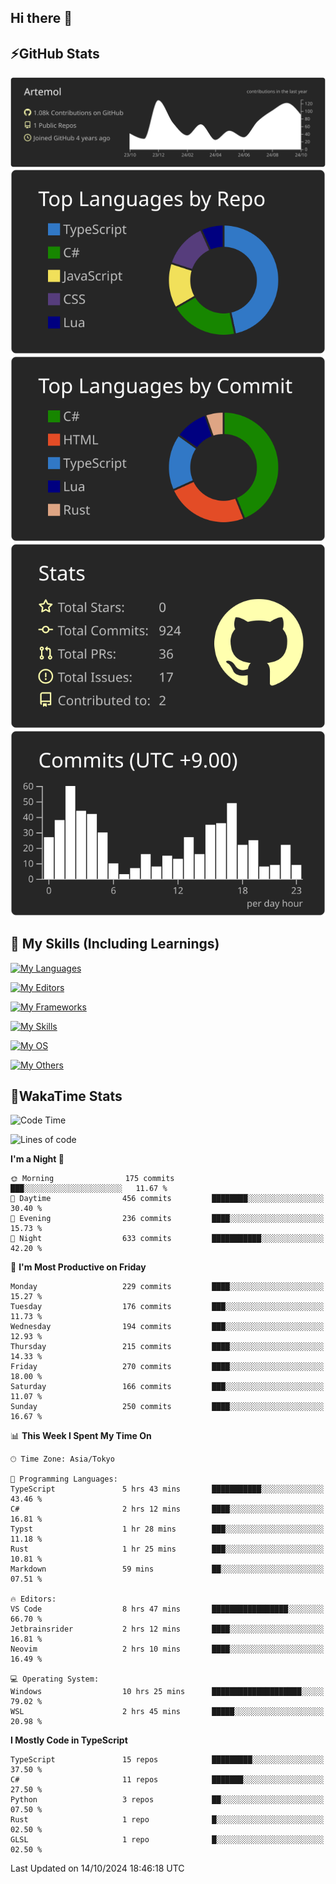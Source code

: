 ## Hi there 👋
<!--
**Artemol/Artemol** is a ✨ _special_ ✨ repository because its `README.md` (this file) appears on your GitHub profile.

Here are some ideas to get you started:

- 🔭 I’m currently working on ...
- 🌱 I’m currently learning ...
- 👯 I’m looking to collaborate on ...
- 🤔 I’m looking for help with ...
- 💬 Ask me about ...
- 📫 How to reach me: ...
- 😄 Pronouns: ...
- ⚡ Fun fact: ...
-->

## ⚡GitHub Stats
[![](https://raw.githubusercontent.com/Artemol/Artemol/main/profile-summary-card-output/apprentice/0-profile-details.svg)](https://github.com/vn7n24fzkq/github-profile-summary-cards)
[![](https://raw.githubusercontent.com/Artemol/Artemol/main/profile-summary-card-output/apprentice/1-repos-per-language.svg)](https://github.com/vn7n24fzkq/github-profile-summary-cards) [![](https://raw.githubusercontent.com/Artemol/Artemol/main/profile-summary-card-output/apprentice/2-most-commit-language.svg)](https://github.com/vn7n24fzkq/github-profile-summary-cards)
[![](https://raw.githubusercontent.com/Artemol/Artemol/main/profile-summary-card-output/apprentice/3-stats.svg)](https://github.com/vn7n24fzkq/github-profile-summary-cards) [![](https://raw.githubusercontent.com/Artemol/Artemol/main/profile-summary-card-output/apprentice/4-productive-time.svg)](https://github.com/vn7n24fzkq/github-profile-summary-cards)

## 🌱 My Skills (Including Learnings)

<!--
### Languages
-->
[![My Languages](https://skillicons.dev/icons?i=ts,py,cs,dotnet,rust,go,c,matlab,css)](https://skillicons.dev)

<!--
### Editors
-->
[![My Editors](https://skillicons.dev/icons?i=vscode,neovim,vim,visualstudio,idea)](https://skillicons.dev)

<!--
### Frameworks
-->
[![My Frameworks](https://skillicons.dev/icons?i=react,nestjs,vite,tailwind,tauri,electron,remix,nextjs,fastapi)](https://skillicons.dev)

<!--
### Tools
-->
[![My Skills](https://skillicons.dev/icons?i=git,nodejs,docker,unity,postman,bun,discord,cloudflare,bash,prometheus,grafana,obsidian)](https://skillicons.dev)

<!--
### OS
-->
[![My OS](https://skillicons.dev/icons?i=windows,ubuntu)](https://skillicons.dev)

<!--
### Others
-->
[![My Others](https://skillicons.dev/icons?i=github,raspberrypi,gcp)](https://skillicons.dev)

## 💬WakaTime Stats
<!--START_SECTION:waka-->
![Code Time](http://img.shields.io/badge/Code%20Time-228%20hrs%2030%20mins-blue)

![Lines of code](https://img.shields.io/badge/From%20Hello%20World%20I%27ve%20Written-10.0%20million%20lines%20of%20code-blue)

**I'm a Night 🦉** 

```text
🌞 Morning                175 commits         ███░░░░░░░░░░░░░░░░░░░░░░   11.67 % 
🌆 Daytime                456 commits         ████████░░░░░░░░░░░░░░░░░   30.40 % 
🌃 Evening                236 commits         ████░░░░░░░░░░░░░░░░░░░░░   15.73 % 
🌙 Night                  633 commits         ███████████░░░░░░░░░░░░░░   42.20 % 
```
📅 **I'm Most Productive on Friday** 

```text
Monday                   229 commits         ████░░░░░░░░░░░░░░░░░░░░░   15.27 % 
Tuesday                  176 commits         ███░░░░░░░░░░░░░░░░░░░░░░   11.73 % 
Wednesday                194 commits         ███░░░░░░░░░░░░░░░░░░░░░░   12.93 % 
Thursday                 215 commits         ████░░░░░░░░░░░░░░░░░░░░░   14.33 % 
Friday                   270 commits         ████░░░░░░░░░░░░░░░░░░░░░   18.00 % 
Saturday                 166 commits         ███░░░░░░░░░░░░░░░░░░░░░░   11.07 % 
Sunday                   250 commits         ████░░░░░░░░░░░░░░░░░░░░░   16.67 % 
```


📊 **This Week I Spent My Time On** 

```text
🕑︎ Time Zone: Asia/Tokyo

💬 Programming Languages: 
TypeScript               5 hrs 43 mins       ███████████░░░░░░░░░░░░░░   43.46 % 
C#                       2 hrs 12 mins       ████░░░░░░░░░░░░░░░░░░░░░   16.81 % 
Typst                    1 hr 28 mins        ███░░░░░░░░░░░░░░░░░░░░░░   11.18 % 
Rust                     1 hr 25 mins        ███░░░░░░░░░░░░░░░░░░░░░░   10.81 % 
Markdown                 59 mins             ██░░░░░░░░░░░░░░░░░░░░░░░   07.51 % 

🔥 Editors: 
VS Code                  8 hrs 47 mins       █████████████████░░░░░░░░   66.70 % 
Jetbrainsrider           2 hrs 12 mins       ████░░░░░░░░░░░░░░░░░░░░░   16.81 % 
Neovim                   2 hrs 10 mins       ████░░░░░░░░░░░░░░░░░░░░░   16.49 % 

💻 Operating System: 
Windows                  10 hrs 25 mins      ████████████████████░░░░░   79.02 % 
WSL                      2 hrs 45 mins       █████░░░░░░░░░░░░░░░░░░░░   20.98 % 
```

**I Mostly Code in TypeScript** 

```text
TypeScript               15 repos            █████████░░░░░░░░░░░░░░░░   37.50 % 
C#                       11 repos            ███████░░░░░░░░░░░░░░░░░░   27.50 % 
Python                   3 repos             ██░░░░░░░░░░░░░░░░░░░░░░░   07.50 % 
Rust                     1 repo              █░░░░░░░░░░░░░░░░░░░░░░░░   02.50 % 
GLSL                     1 repo              █░░░░░░░░░░░░░░░░░░░░░░░░   02.50 % 
```




 Last Updated on 14/10/2024 18:46:18 UTC
<!--END_SECTION:waka-->

